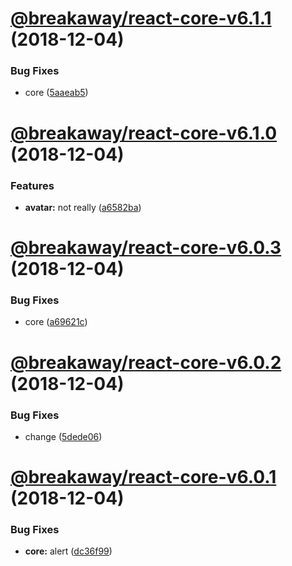 # [@breakaway/react-core-v6.1.1](https://github.com/pfbreakaway/breakaway-patternfly-react/compare/@breakaway/react-core@6.1.0...@breakaway/react-core@6.1.1) (2018-12-04)


### Bug Fixes

* core ([5aaeab5](https://github.com/pfbreakaway/breakaway-patternfly-react/commit/5aaeab5))

# [@breakaway/react-core-v6.1.0](https://github.com/pfbreakaway/breakaway-patternfly-react/compare/@breakaway/react-core@6.0.3...@breakaway/react-core@6.1.0) (2018-12-04)


### Features

* **avatar:** not really ([a6582ba](https://github.com/pfbreakaway/breakaway-patternfly-react/commit/a6582ba))

# [@breakaway/react-core-v6.0.3](https://github.com/pfbreakaway/breakaway-patternfly-react/compare/@breakaway/react-core@6.0.2...@breakaway/react-core@6.0.3) (2018-12-04)


### Bug Fixes

* core ([a69621c](https://github.com/pfbreakaway/breakaway-patternfly-react/commit/a69621c))

# [@breakaway/react-core-v6.0.2](https://github.com/pfbreakaway/breakaway-patternfly-react/compare/@breakaway/react-core@6.0.1...@breakaway/react-core@6.0.2) (2018-12-04)


### Bug Fixes

* change ([5dede06](https://github.com/pfbreakaway/breakaway-patternfly-react/commit/5dede06))

# [@breakaway/react-core-v6.0.1](https://github.com/pfbreakaway/breakaway-patternfly-react/compare/@breakaway/react-core@6.0.0...@breakaway/react-core@6.0.1) (2018-12-04)


### Bug Fixes

* **core:** alert ([dc36f99](https://github.com/pfbreakaway/breakaway-patternfly-react/commit/dc36f99))
